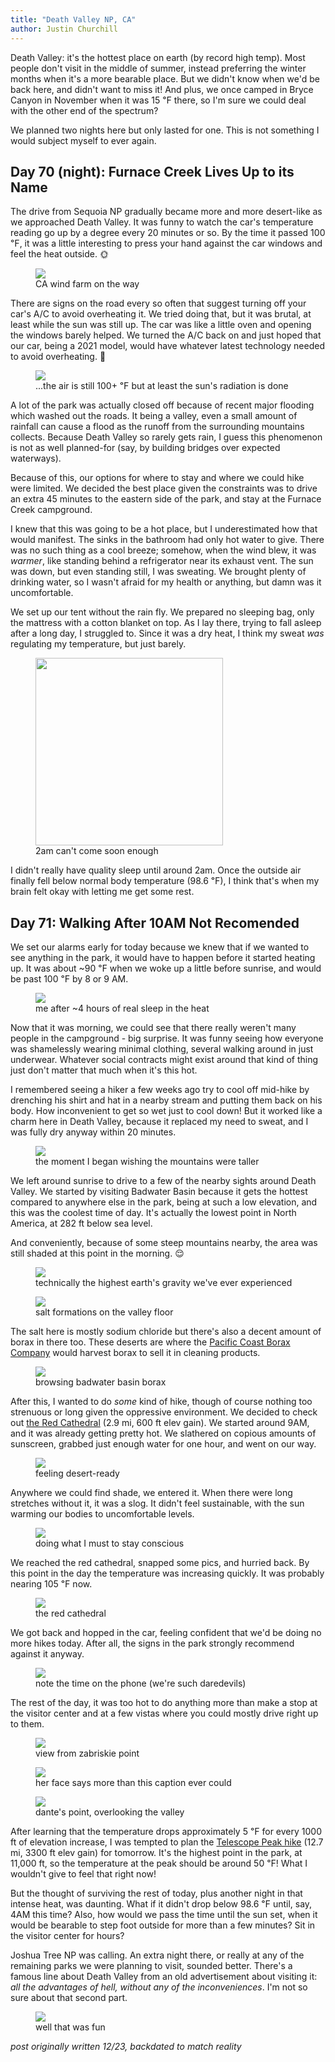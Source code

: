 ```yaml
---
title: "Death Valley NP, CA"
author: Justin Churchill
---
```

Death Valley: it's the hottest place on earth (by record high temp). Most people don't visit in the middle of summer, instead preferring the winter months when it's a more bearable place. But we didn't know when we'd be back here, and didn't want to miss it! And plus, we once camped in Bryce Canyon in November when it was 15 ℉ there, so I'm sure we could deal with the other end of the spectrum? 

We planned two nights here but only lasted for one. This is not something I would subject myself to ever again.

## Day 70 (night): Furnace Creek Lives Up to its Name
<!-- 8/29 -->

The drive from Sequoia NP gradually became more and more desert-like as we approached Death Valley. It was funny to watch the car's temperature reading go up by a degree every 20 minutes or so. By the time it passed 100 ℉, it was a little interesting to press your hand against the car windows and feel the heat outside. 🌞

<!-- windmills on the drive to death valley -->
<figure>
    <img src="https://lh3.googleusercontent.com/pw/AL9nZEV7uGnaai3a2XpUi_68BwifgG9j6Ar9MgpIc6Aa3rzwApOtoXUA7FAiP-BhtP3HkrEAhs8ksvWoYJlMloZbmBrbwCE_bY6KisKQUD81FHkapKRfgltu7bsW3U3XAuT50NaR6JJGLNcJajNvgMYxtKXJiw=w1916-h1436-no?authuser=0">
    <figcaption>CA wind farm on the way</figcaption>
</figure>

There are signs on the road every so often that suggest turning off your car's A/C to avoid overheating it. We tried doing that, but it was brutal, at least while the sun was still up. The car was like a little oven and opening the windows barely helped. We turned the A/C back on and just hoped that our car, being a 2021 model, would have whatever latest technology needed to avoid overheating. 🤞

<!-- sunset over death valley -->
<figure>
    <img src="https://lh3.googleusercontent.com/pw/AL9nZEVw_c9EseKQMWN0ZDaNu_9dFFYP_cRZ1fpYw_NLUWmDFGw9p0u70SC68S8wHS99wrBIZjZ6EeR3oe9nv_T2S6T7OvBA3jdf-sBUEQHOOlPtXWyfFQ9ip4n4lv0leL8Len9CT7ir7MBtgw5Em_84HwUbjg=w1916-h1436-no?authuser=0">
    <figcaption>...the air is still 100+ ℉ but at least the sun's radiation is done</figcaption>
</figure>

A lot of the park was actually closed off because of recent major flooding which washed out the roads. It being a valley, even a small amount of rainfall can cause a flood as the runoff from the surrounding mountains collects. Because Death Valley so rarely gets rain, I guess this phenomenon is not as well planned-for (say, by building bridges over expected waterways).

Because of this, our options for where to stay and where we could hike were limited. We decided the best place given the constraints was to drive an extra 45 minutes to the eastern side of the park, and stay at the Furnace Creek campground.

I knew that this was going to be a hot place, but I underestimated how that would manifest. The sinks in the bathroom had only hot water to give. There was no such thing as a cool breeze; somehow, when the wind blew, it was _warmer_, like standing behind a refrigerator near its exhaust vent. The sun was down, but even standing still, I was sweating. We brought plenty of drinking water, so I wasn't afraid for my health or anything, but damn was it uncomfortable.

We set up our tent without the rain fly. We prepared no sleeping bag, only the mattress with a cotton blanket on top. As I lay there, trying to fall asleep after a long day, I struggled to. Since it was a dry heat, I think my sweat _was_ regulating my temperature, but just barely.

<!-- weather app as I lay in bed -->
<figure>
    <img width="300px" src="https://lh3.googleusercontent.com/pw/AL9nZEVlRFUJYiG4FNsrlR6O-Jib2qJ4XifRPm43jYxXsFvM0PkFpHJUymxrmauCSARceCfIFjt0Ro9Sd4xm3a4OBMPrnRbukhX9aKb2UyeZyeLIvESzqA95Xwm5qBRsVtx-hKf1aW2mIbw7vMSpa69njDH-tA=w750-h1334-no?authuser=0">
    <figcaption>2am can't come soon enough</figcaption>
</figure>

I didn't really have quality sleep until around 2am. Once the outside air finally fell below normal body temperature (98.6 ℉), I think that's when my brain felt okay with letting me get some rest.

## Day 71: Walking After 10AM Not Recomended
<!-- 8/30 -->

We set our alarms early for today because we knew that if we wanted to see anything in the park, it would have to happen before it started heating up. It was about ~90 ℉ when we woke up a little before sunrise, and would be past 100 ℉ by 8 or 9 AM.

<!-- me after a rough night -->
<figure>
    <img src="https://lh3.googleusercontent.com/pw/AL9nZEVIQZrQC9eZJYKQ5K-IoutqHKNBWLmPYCahxBOng-bwf86YjrWarILLhj88mkUMJZZrnr6BO2rgPauw-cG7FibQsNhLA2qyykcg9HvORIZwMnIYzK4wfz2XJwPvVkexDdIDeVRjw049ex6fGWWyUISZ5Q=w1912-h1436-no?authuser=0">
    <figcaption>me after ~4 hours of real sleep in the heat</figcaption>
</figure>

Now that it was morning, we could see that there really weren't many people in the campground - big surprise. It was funny seeing how everyone was shamelessly wearing minimal clothing, several walking around in just underwear. Whatever social contracts might exist around that kind of thing just don't matter that much when it's this hot.

I remembered seeing a hiker a few weeks ago try to cool off mid-hike by drenching his shirt and hat in a nearby stream and putting them back on his body. How inconvenient to get so wet just to cool down! But it worked like a charm here in Death Valley, because it replaced my need to sweat, and I was fully dry anyway within 20 minutes.

<!-- sunrise through the trees at the campgrounds -->
<figure>
    <img src="https://lh3.googleusercontent.com/pw/AL9nZEW-_D8mgg5jJkjinn_vz3nn9GmnSoF8tusSdd3pnFEjqR69KfLBWgFAey_BHojDbiV026RT0evcT6KqteDsGniy43vh8S3uccOo3kNPn31Qf2Eu5ms1XjaH3gcLZu8NJjAj6O3XdX0GWHCR2ZvCHqwGhw=w1916-h1436-no?authuser=0">
    <figcaption>the moment I began wishing the mountains were taller</figcaption>
</figure>

We left around sunrise to drive to a few of the nearby sights around Death Valley. We started by visiting Badwater Basin because it gets the hottest compared to anywhere else in the park, being at such a low elevation, and this was the coolest time of day. It's actually the lowest point in North America, at 282 ft below sea level.

And conveniently, because of some steep mountains nearby, the area was still shaded at this point in the morning. 😌

<!-- judy standing with badwater basin sign -->
<figure>
    <img src="https://lh3.googleusercontent.com/pw/AL9nZEU70_7KAa7aj_tyPHCC0oqKU9xLn3d6-5utcOd_65jiWhOv7Tsp7zdQAcvPLM8nD-YE2y0NNNk22FI_3vW4FKqdbfy7nP9zUcUMV855SjC-eaifWvIk85FI_SMvLcDIRXfq1UmKP1_CsMXcaOFDkwmhVg=w1916-h1436-no?authuser=0">
    <figcaption>technically the highest earth's gravity we've ever experienced</figcaption>
</figure>

<!-- close up of the salt formations -->
<figure>
    <img src="https://lh3.googleusercontent.com/pw/AL9nZEVZ38NF60lXCqCN9O8ag4i33FQv-BqUH7mizN4TbhbSyQi7iIVJZg-awTvsgFnOeEzi-5_pTOJ5MtLW5RXn1-DTJ9HJzFbaqWlmoMQLxkqXoV9p-isoQ_q5SslQNRlqAwkeQZG4yG4OALKLS1n0fgPelw=w1078-h1436-no?authuser=0">
    <figcaption>salt formations on the valley floor</figcaption>
</figure>

The salt here is mostly sodium chloride but there's also a decent amount of borax in there too. These deserts are where the [Pacific Coast Borax Company](https://en.wikipedia.org/wiki/Pacific_Coast_Borax_Company) would harvest borax to sell it in cleaning products.

<!-- me walking the vast basin -->
<figure>
    <img src="https://lh3.googleusercontent.com/pw/AL9nZEVjWuCDMTnP16Mte1IaYB52-LuVXSPSCBdBqF9fGFNRFOVwH7hoWwBZb1vcnsM4N2Oz7hcOLSS0zLk1LmIR6OxOE0Lomxnh6rscGE2F1tVuJ7SBNHzRGSChdCnVa-_k0SwRxtx2cSP7EJARAnH1sPBtBw=w1916-h1436-no?authuser=0">
    <figcaption>browsing badwater basin borax</figcaption>
</figure>

After this, I wanted to do _some_ kind of hike, though of course nothing too strenuous or long given the oppressive environment. We decided to check out [the Red Cathedral](https://www.alltrails.com/explore/trail/us/california/golden-canyon-trail-to-red-cathedral) (2.9 mi, 600 ft elev gain). We started around 9AM, and it was already getting pretty hot. We slathered on copious amounts of sunscreen, grabbed just enough water for one hour, and went on our way.

<!-- setting off on the hike to cathedral rock -->
<figure>
    <img src="https://lh3.googleusercontent.com/pw/AL9nZEX2FFgGwlkDo-t-XiPhAkC9Xm6Ys-tts2Ozj-gd1ZRHZH8bNusD_O6cYtAb8wkYee_tElXxQv0gn5RTHCiP-MyR-mp1p84TvBC0ZuvPlJHLkbxIxGXHuz4F6u1xsOzMWTKt8tiAwy9DfngWYvZZDa8JJw=w1912-h1436-no?authuser=0">
    <figcaption>feeling desert-ready</figcaption>
</figure>

Anywhere we could find shade, we entered it. When there were long stretches without it, it was a slog. It didn't feel sustainable, with the sun warming our bodies to uncomfortable levels.

<!-- in the shade drinking water on the path to cathedral rock -->
<figure>
    <img src="https://lh3.googleusercontent.com/pw/AL9nZEV3_EEmFeZL9EskhQ7gvN2hj8OQIaA7g1NqKCb5hwEKirKFp2ygOS49JRhrF4kfZ8ZjPzhVSpr1XDWxWgV5uy6VVdSIj-QUrTpXp5rlFyJngaqEybZojit0DuPeOE9PH4k2PUr4nfgaIzjW2u2HpwCzOQ=w1916-h1436-no?authuser=0">
    <figcaption>doing what I must to stay conscious</figcaption>
</figure>

We reached the red cathedral, snapped some pics, and hurried back. By this point in the day the temperature was increasing quickly. It was probably nearing 105 ℉ now.

<!-- cathedral rock -->
<figure>
    <img src="https://lh3.googleusercontent.com/pw/AL9nZEXwL5jdJgV5urEdR_nkoRWh6Hlug3UA0Urs1yoHxgf1DTICIifvOhOtQzP8xgBC3R2k5mjMkdOMteiwyTvBBOvnIZvgmi35IrcsLsZkn0OkJ70fh3wKPLuNVO2okqZTNpdnz_xiC0gvQfmgAN29c2b8Uw=w1916-h1436-no?authuser=0">
    <figcaption>the red cathedral</figcaption>
</figure>

We got back and hopped in the car, feeling confident that we'd be doing no more hikes today. After all, the signs in the park strongly recommend against it anyway.

<!-- extreme heat danger after 10am -->
<figure>
    <img src="https://lh3.googleusercontent.com/pw/AL9nZEWnBC3IeLYItW_Ss3KMa56tbioyN0lsHdsdnWPLfq7UBAaO0FT3bVqs9A2xf9us-WyzsgM4q8XdBCpbHN0kPdLBJ9rQFMlhqYIg-f6sovIzlgn5DXgC1rF3DL4joSA6U5mnV-4CooBLmUvr5F94Mqp3KQ=w1078-h1436-no?authuser=0">
    <figcaption>note the time on the phone (we're such daredevils)</figcaption>
</figure>

The rest of the day, it was too hot to do anything more than make a stop at the visitor center and at a few vistas where you could mostly drive right up to them.

<!-- view from zabriskie point we drove to -->
<figure>
    <img src="https://lh3.googleusercontent.com/pw/AL9nZEUxy9yl38BniIA7DS_hqxD7coR580XhrsDYnJDdSZIhRiG44hIKvZaMIPHSE8YMk5iadM5cCFgt35y_zzzOWzTsXk8jqgjFQLIi3lo25mxS9bVwfQ7ENQcZMGfZ9p7Cghpe1ueEh0sbkKj2TIa_a8eYTg=w1912-h1436-no?authuser=0">
    <figcaption>view from zabriskie point</figcaption>
</figure>

<!-- judy at visitor center 107 degrees F -->
<figure>
    <img src="https://lh3.googleusercontent.com/pw/AL9nZEXIIB6EcudL8eYYdVotMlKfPgDohA4nWifHlg1e--71m1AZV_aRjVcRJTYKFnE8P_hYvikDhhKxwJY1Ohu_jO-7wBH-7MoQTUXDKtZvvHDF8BqoiujsrF1Cx2xxXdetk4sZ6loxKQqwMTE4fcW4E7lQcg=w1078-h1436-no?authuser=0">
    <figcaption>her face says more than this caption ever could</figcaption>
</figure>

<!-- dante's point overlooking the valley -->
<figure>
    <img src="https://lh3.googleusercontent.com/pw/AL9nZEX2nwIc3zxeoC5TQFOVGNRtPCHA_9dKCRjjOVajPkfMuPPVHilQDqWChMCg9cl_JPlJGdnHuBeVm98Y1_W2IFV9ZgaeeDafJix4aF2yYL_amq9QHv5In36xeFabah-2hAdmke-1rMFeNui5ARk5X-9_dQ=w1912-h1436-no?authuser=0">
    <figcaption>dante's point, overlooking the valley</figcaption>
</figure>

After learning that the temperature drops approximately 5 ℉ for every 1000 ft of elevation increase, I was tempted to plan the [Telescope Peak hike](https://www.alltrails.com/explore/trail/us/california/telescope-peak-trail) (12.7 mi, 3300 ft elev gain) for tomorrow. It's the highest point in the park, at 11,000 ft, so the temperature at the peak should be around 50 ℉! What I wouldn't give to feel that right now!

But the thought of surviving the rest of today, plus another night in that intense heat, was daunting. What if it didn't drop below 98.6 ℉ until, say, 4AM this time? Also, how would we pass the time until the sun set, when it would be bearable to step foot outside for more than a few minutes? Sit in the visitor center for hours?

Joshua Tree NP was calling. An extra night there, or really at any of the remaining parks we were planning to visit, sounded better. There's a famous line about Death Valley from an old advertisement about visiting it: _all the advantages of hell, without any of the inconveniences_. I'm not so sure about that second part.

<!-- road ahead as we leave death valley -->
<figure>
    <img src="https://lh3.googleusercontent.com/pw/AL9nZEURaiIL_npRkmmjdO3UspMic9OiCgUgBGlDkJ0cfyhTY36vKKuwEIdy7nDCX9FqTAclNjLl4ZrYJseRAH8WLU0bkYMlXlB_D61rmfUPN6hA1y3m6WHzMrssPPT7ESjvYRY66zKG9QbIswnnfBYXZv4ong=w1916-h1436-no?authuser=0">
    <figcaption>well that was fun</figcaption>
</figure>


_post originally written 12/23, backdated to match reality_
